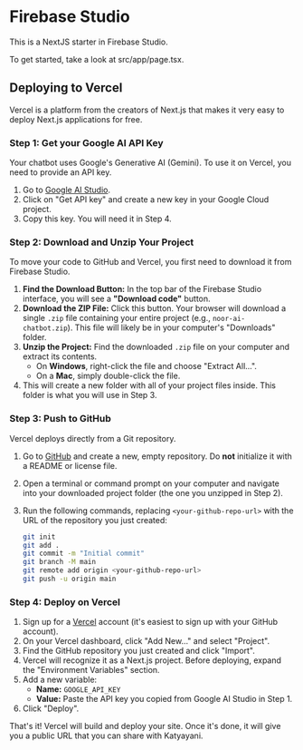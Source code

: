 # Firebase Studio

This is a NextJS starter in Firebase Studio.

To get started, take a look at src/app/page.tsx.

## Deploying to Vercel

Vercel is a platform from the creators of Next.js that makes it very easy to deploy Next.js applications for free.

### Step 1: Get your Google AI API Key

Your chatbot uses Google's Generative AI (Gemini). To use it on Vercel, you need to provide an API key.

1.  Go to [Google AI Studio](https://aistudio.google.com/).
2.  Click on "Get API key" and create a new key in your Google Cloud project.
3.  Copy this key. You will need it in Step 4.

### Step 2: Download and Unzip Your Project

To move your code to GitHub and Vercel, you first need to download it from Firebase Studio.

1.  **Find the Download Button:** In the top bar of the Firebase Studio interface, you will see a **"Download code"** button.
2.  **Download the ZIP File:** Click this button. Your browser will download a single `.zip` file containing your entire project (e.g., `noor-ai-chatbot.zip`). This file will likely be in your computer's "Downloads" folder.
3.  **Unzip the Project:** Find the downloaded `.zip` file on your computer and extract its contents.
    *   On **Windows**, right-click the file and choose "Extract All...".
    *   On a **Mac**, simply double-click the file.
4.  This will create a new folder with all of your project files inside. This folder is what you will use in Step 3.

### Step 3: Push to GitHub

Vercel deploys directly from a Git repository.

1.  Go to [GitHub](https://github.com) and create a new, empty repository. Do **not** initialize it with a README or license file.
2.  Open a terminal or command prompt on your computer and navigate into your downloaded project folder (the one you unzipped in Step 2).
3.  Run the following commands, replacing `<your-github-repo-url>` with the URL of the repository you just created:

    ```bash
    git init
    git add .
    git commit -m "Initial commit"
    git branch -M main
    git remote add origin <your-github-repo-url>
    git push -u origin main
    ```

### Step 4: Deploy on Vercel

1.  Sign up for a [Vercel](https://vercel.com) account (it's easiest to sign up with your GitHub account).
2.  On your Vercel dashboard, click "Add New..." and select "Project".
3.  Find the GitHub repository you just created and click "Import".
4.  Vercel will recognize it as a Next.js project. Before deploying, expand the "Environment Variables" section.
5.  Add a new variable:
    *   **Name:** `GOOGLE_API_KEY`
    *   **Value:** Paste the API key you copied from Google AI Studio in Step 1.
6.  Click "Deploy".

That's it! Vercel will build and deploy your site. Once it's done, it will give you a public URL that you can share with Katyayani.
